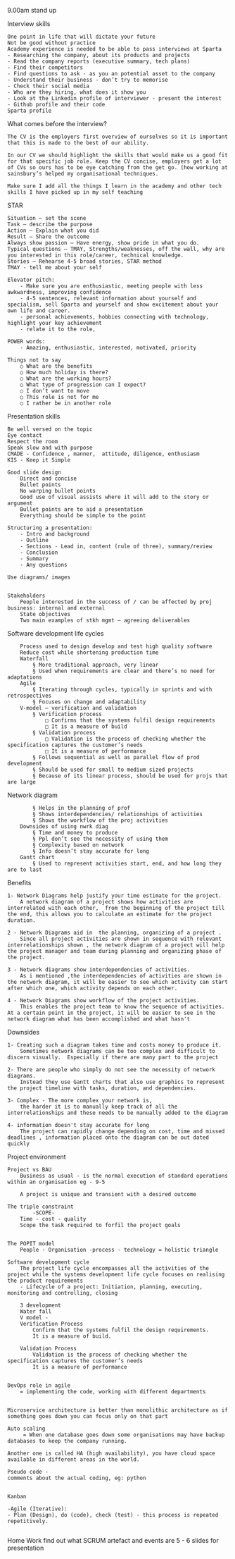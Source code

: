 9.00am stand up 


Interview skills

	One point in life that will dictate your future 
	Not be good without practice
	Academy experience is needed to be able to pass interviews at Sparta 
	- Researching the company, about its products and projects 
	- Read the company reports (executive summary, tech plans)
	- Find their competitors
	- Find questions to ask - as you an potential asset to the company
	- Understand their business - don’t try to memorise
	- Check their social media
	- Who are they hiring, what does it show you
	- Look at the Linkedin profile of interviewer - present the interest
	- Github profile and their code
	Sparta profile 
	
What comes before the interview?

    The CV is the employers first overview of ourselves so it is important that this is made to the best of our ability.
	  
    In our CV we should highlight the skills that would make us a good fit for that specific job role. Keep the CV concise, employers get a lot of CVs so ours has to be eye catching from the get go. (how working at sainsbury’s helped my organisational techniques.
	  
    Make sure I add all the things I learn in the academy and other tech skills I have picked up in my self teaching



STAR

	Situation – set the scene
	Task – describe the purpose
	Action – Explain what you did
	Result – Share the outcome
	Always show passion – Have energy, show pride in what you do.
	Typical questions – TMAY, Strengths/weaknesses, off the wall, why are you interested in this role/career, technical knowledge.
	Stories – Rehearse 4-5 broad stories, STAR method
	TMAY - tell me about your self 
	
	Elevator pitch: 
		- Make sure you are enthusiastic, meeting people with less awkwardness, improving confidence 
		- 4-5 sentences, relevant information about yourself and specialism, sell Sparta and yourself and show excitement about your own life and career. 
		- personal achievements, hobbies connecting with technology, highlight your key achievement 
		- relate it to the role,
	​
	POWER words: 
		- Amazing, enthusiastic, interested, motivated, priority
	
	Things not to say
		○ What are the benefits 
		○ How much holiday is there? 
		○ What are the working hours? 
		○ What type of progression can I expect? 
		○ I don’t want to move 
		○ This role is not for me 
		○ I rather be in another role


Presentation skills
	
	Be well versed on the topic
	Eye contact
	Respect the room 
	Speak slow and with purpose 
	CMADE - Confidence , manner,  attitude, diligence, enthusiasm 
	KIS - Keep it Simple 
	
	Good slide design 
		Direct and concise
		Bullet points
		No warping bullet points
		Good use of visual assists where it will add to the story or argument 
		Bullet points are to aid a presentation 
		Everything should be simple to the point 
		
	Structuring a presentation:
		- Intro and background
		- Outline
		- Sections - Lead in, content (rule of three), summary/review
		- Conclusion
		- Summary
		- Any questions
		
	Use diagrams/ images
	
	
	Stakeholders
		People interested in the success of / can be affected by proj business: internal and external 
		State objectives 
		Two main examples of stkh mgmt – agreeing deliverables 
	
Software development life cycles

		Process used to design develop and test high quality software 
		Reduce cost while shortening production time 
		Waterfall 
			§ More traditional approach, very linear 
			§ Used when requirements are clear and there’s no need for adaptations 
		Agile 
			§ Iterating through cycles, typically in sprints and with retrospectives 
			§ Focuses on change and adaptability 
		V-model – verification and validation 
			§ Verification process 
				□ Confirms that the systems fulfil design requirements 
				□ It is a measure of build 
			§ Validation process 
				□ Validation is the process of checking whether the specification captures the customer’s needs 
				□ It is a measure of performance 
			§ Follows sequential as well as parallel flow of prod development 
			§ Should be used for small to medium sized projects 
			§ Because of its linear process, should be used for projs that are large 
	
Network diagram

			§ Helps in the planning of prof 
			§ Shows interdependencies/ relationships of activities 
			§ Shows the workflow of the proj activities 
		Downsides of using nwrk diag 
			§ Time and money to produce 
			§ Ppl don’t see the necessity of using them 
			§ Complexity based on network 
			§ Info doesn’t stay accurate for long 
		Gantt chart 
			§ Used to represent activities start, end, and how long they are to last


Benefits

    1- Network Diagrams help justify your time estimate for the project. 
        A network diagram of a project shows how activities are interrelated with each other,  from the beginning of the project till the end, this allows you to calculate an estimate for the project duration. 
    
    2 - Network Diagrams aid in  the planning, organizing of a project . 
        Since all project activities are shown in sequence with relevant interrelationships shown , the network diagram of a project will help the project manager and team during planning and organizing phase of the project.
        
    3 - Network diagrams show interdependencies of activities. 
        As i mentioned ,the interdependencies of activities are shown in the network diagram, it will be easier to see which activity can start after which one, which activity depends on each other.
    
    4 - Network Diagrams show workflow of the project activities. 
        This enables the project team to know the sequence of activities. At a certain point in the project, it will be easier to see in the network diagram what has been accomplished and what hasn't 
	
Downsides
 
	1- Creating such a diagram takes time and costs money to produce it. 
		Sometimes network diagrams can be too complex and difficult to discern visually.  Especially if there are many part to the project
	
	2- There are people who simply do not see the necessity of network diagrams. 
		Instead they use Gantt charts that also use graphics to represent the project timeline with tasks, duration, and dependencies. 
	
	3- Complex - The more complex your network is, 
		the harder it is to manually keep track of all the interrelationships and these needs to be manually added to the diagram
	
	4- information doesn't stay accurate for long 
		The project can rapidly change depending on cost, time and missed deadlines , information placed onto the diagram can be out dated quickly 



Project environment


	Project vs BAU
		Business as usual - is the normal execution of standard operations within an organisation eg - 9-5
	
		A project is unique and transient with a desired outcome 
	
	The triple constraint
			-SCOPE-
		Time - cost - quality 
		Scope the task required to forfil the project goals
		
		
	The POPIT model 
		People - Organisation -process - technology = holistic triangle 
	
	Software development cycle
		The project life cycle encompasses all the activities of the project while the systems development life cycle focuses on realising the product requirements 
		- Lifecycle of a project: Initiation, planning, executing, monitoring and controlling, closing
	
		3 development 
		Water fall
		V model - 
		Verification Process
			Confirm that the systems fulfil the design requirements.
			It is a measure of build.
		
		Validation Process
			Validation is the process of checking whether the specification captures the customer’s needs
			It is a measure of performance
	
	
	DevOps role in agile 
		= implementing the code, working with different departments 
	
	
	Microservice architecture is better than monolithic architecture as if something goes down you can focus only on that part
	  
	Auto scaling
		 = When one database goes down some organisations may have backup databases to keep the company running.
	  
	Another one is called HA (high availability), you have cloud space available in different areas in the world.
	
	Pseudo code -
	comments about the actual coding, eg: python
	
	
	Kanban 
	
	-Agile (Iterative):
	- Plan (Design), do (code), check (test) - this process is repeated repetitively. 
	 
	


Home Work find out what SCRUM artefact and events are 5 - 6 slides for presentation 
